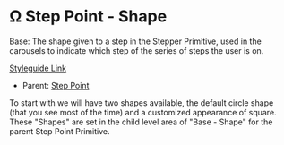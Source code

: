 # Ω Step Point - Shape

Base: The shape given to a step in the Stepper Primitive, used in the carousels to indicate which step of the series of steps the user is on.

[Styleguide Link](https://zpl.io/VxpM6Xg)

* Parent: [Step Point](steppoint.md)

To start with we will have two shapes available, the default circle shape (that you see most of the time) and a customized appearance of square. These "Shapes" are set in the child level area of "Base - Shape" for the parent Step Point Primitive.

